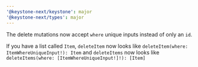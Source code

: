 ```yaml
---
'@keystone-next/keystone': major
'@keystone-next/types': major
---
```


The delete mutations now accept `where` unique inputs instead of only an `id`.

If you have a list called `Item`, `deleteItem` now looks like `deleteItem(where: ItemWhereUniqueInput!): Item` and `deleteItems` now looks like `deleteItems(where: [ItemWhereUniqueInput!]!): [Item]`
